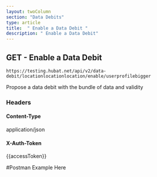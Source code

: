 ```yaml
---
layout: twoColumn
section: "Data Debits"
type: article
title:  " Enable a Data Debit "
description: " Enable a Data Debit"
---
```


## GET -  Enable a Data Debit 
   
`https://testing.hubat.net/api/v2/data-debit/locationlocationlocation/enable/userprofilebigger`

Propose a data debit with the bundle of data and validity

### Headers

#### Content-Type
application/json
#### X-Auth-Token
{{accessToken}}

#Postman Example Here
